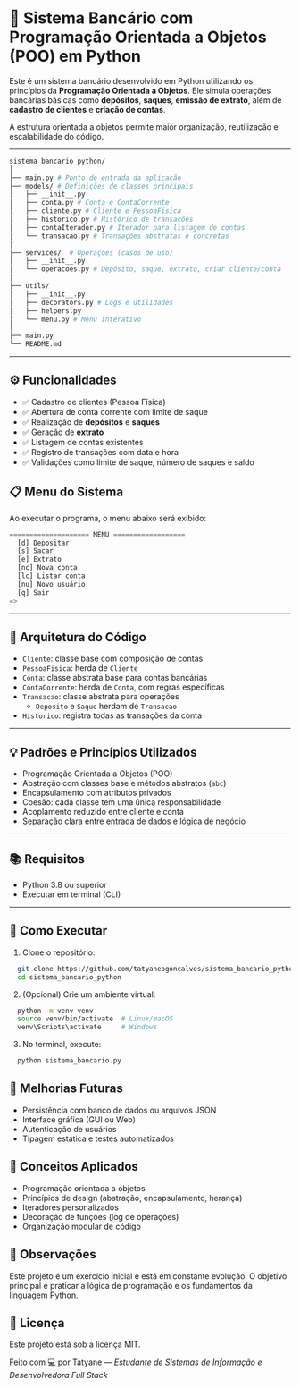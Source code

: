 # 🏦 Sistema Bancário com Programação Orientada a Objetos (POO) em Python

Este é um sistema bancário desenvolvido em Python utilizando os princípios da **Programação Orientada a Objetos**. Ele simula operações bancárias básicas como **depósitos**, **saques**, **emissão de extrato**, além de **cadastro de clientes** e **criação de contas**.  

A estrutura orientada a objetos permite maior organização, reutilização e escalabilidade do código.

---

````bash
sistema_bancario_python/
│   
├── main.py # Ponto de entrada da aplicação
├── models/ # Definições de classes principais
│   ├── __init__.py
│   ├── conta.py # Conta e ContaCorrente
│   ├── cliente.py # Cliente e PessoaFisica
│   ├── historico.py # Histórico de transações
│   ├── contaIterador.py # Iterador para listagem de contas
│   └── transacao.py # Transações abstratas e concretas
│
├── services/  # Operações (casos de uso)
│   ├── __init__.py
│   └── operacoes.py # Depósito, saque, extrato, criar cliente/conta
│   
├── utils/
│   ├── __init__.py
│   ├── decorators.py # Logs e utilidades
│   ├── helpers.py
│   └── menu.py # Menu interativo
│   
├── main.py
└── README.md
````


---

## ⚙️ Funcionalidades

- ✅ Cadastro de clientes (Pessoa Física)
- ✅ Abertura de conta corrente com limite de saque
- ✅ Realização de **depósitos** e **saques**
- ✅ Geração de **extrato**
- ✅ Listagem de contas existentes
- ✅ Registro de transações com data e hora
- ✅ Validações como limite de saque, número de saques e saldo



## 📋  Menu do Sistema

Ao executar o programa, o menu abaixo será exibido:

````py
==================== MENU ==================
  [d] Depositar
  [s] Sacar
  [e] Extrato
  [nc] Nova conta
  [lc] Listar conta
  [nu] Novo usuário
  [q] Sair
=>
````
---

## 🧱 Arquitetura do Código

- `Cliente`: classe base com composição de contas
- `PessoaFisica`: herda de `Cliente`
- `Conta`: classe abstrata base para contas bancárias
- `ContaCorrente`: herda de `Conta`, com regras específicas
- `Transacao`: classe abstrata para operações
  - `Deposito` e `Saque` herdam de `Transacao`
- `Historico`: registra todas as transações da conta

---

## 💡 Padrões e Princípios Utilizados

- Programação Orientada a Objetos (POO)
- Abstração com classes base e métodos abstratos (`abc`)
- Encapsulamento com atributos privados
- Coesão: cada classe tem uma única responsabilidade
- Acoplamento reduzido entre cliente e conta
- Separação clara entre entrada de dados e lógica de negócio

---

## 📚 Requisitos

- Python 3.8 ou superior
- Executar em terminal (CLI)

---


## 🚀 Como Executar

1. Clone o repositório:
````bash
  git clone https://github.com/tatyanepgoncalves/sistema_bancario_python.git
  cd sistema_bancario_python
````

2. (Opcional) Crie um ambiente virtual:
````bash
  python -m venv venv
  source venv/bin/activate  # Linux/macOS
  venv\Scripts\activate     # Windows

````

3. No terminal, execute:

````bash
  python sistema_bancario.py
````


## 🧭 Melhorias Futuras
- Persistência com banco de dados ou arquivos JSON
- Interface gráfica (GUI ou Web)
- Autenticação de usuários
- Tipagem estática e testes automatizados

## 🧠 Conceitos Aplicados
- Programação orientada a objetos
- Princípios de design (abstração, encapsulamento, herança)
- Iteradores personalizados
- Decoração de funções (log de operações)
- Organização modular de código

## 📝 Observações
Este projeto é um exercício inicial e está em constante evolução. O objetivo principal é praticar a lógica de programação e os fundamentos da linguagem Python.

## 📝 Licença
Este projeto está sob a licença MIT.

Feito com 💻 por Tatyane — *Estudante de Sistemas de Informação e Desenvolvedora Full Stack*